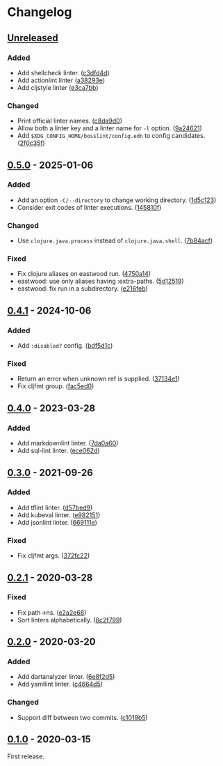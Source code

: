 # Changelog

## [Unreleased]

### Added

- Add shellcheck linter. ([c3dfd4d](https://github.com/totakke/bosslint/commit/c3dfd4d))
- Add actionlint linter ([a38293e](https://github.com/totakke/bosslint/commit/a38293e))
- Add cljstyle linter ([e3ca7bb](https://github.com/totakke/bosslint/commit/e3ca7bb))

### Changed

- Print official linter names. ([c8da9d0](https://github.com/totakke/bosslint/commit/c8da9d0))
- Allow both a linter key and a linter name for `-l` option. ([9a24621](https://github.com/totakke/bosslint/commit/9a24621))
- Add `$XDG_CONFIG_HOME/bosslint/config.edn` to config candidates. ([2f0c35f](https://github.com/totakke/bosslint/commit/2f0c35f))

## [0.5.0] - 2025-01-06

### Added

- Add an option `-C/--directory` to change working directory. ([1d5c123](https://github.com/totakke/bosslint/commit/1d5c123))
- Consider exit codes of linter executions. ([145810f](https://github.com/totakke/bosslint/commit/145810f))

### Changed

- Use `clojure.java.process` instead of `clojure.java.shell`. ([7b84acf](https://github.com/totakke/bosslint/commit/7b84acf))

### Fixed

- Fix clojure aliases on eastwood run. ([4750a14](https://github.com/totakke/bosslint/commit/4750a14))
- eastwood: use only aliases having :extra-paths. ([5d12519](https://github.com/totakke/bosslint/commit/5d12519))
- eastwood: fix run in a subdirectory. ([e216feb](https://github.com/totakke/bosslint/commit/e216feb))

## [0.4.1] - 2024-10-06

### Added

- Add `:disabled?` config. ([bdf5d1c](https://github.com/totakke/bosslint/commit/bdf5d1c))

### Fixed

- Return an error when unknown ref is supplied. ([37134e1](https://github.com/totakke/bosslint/commit/37134e1))
- Fix cljfmt group. ([fac5ed0](https://github.com/totakke/bosslint/commit/fac5ed0))

## [0.4.0] - 2023-03-28

### Added

- Add markdownlint linter. ([7da0a60](https://github.com/totakke/bosslint/commit/7da0a60))
- Add sql-lint linter. ([ece062d](https://github.com/totakke/bosslint/commit/ece062d))

## [0.3.0] - 2021-09-26

### Added

- Add tflint linter. ([d57bed9](https://github.com/totakke/bosslint/commit/d57bed9))
- Add kubeval linter. ([e982151](https://github.com/totakke/bosslint/commit/e982151))
- Add jsonlint linter. ([669111e](https://github.com/totakke/bosslint/commit/669111e))

### Fixed

- Fix cljfmt args. ([372fc22](https://github.com/totakke/bosslint/commit/372fc22))

## [0.2.1] - 2020-03-28

### Fixed

- Fix path->ns. ([e2a2e68](https://github.com/totakke/bosslint/commit/e2a2e68))
- Sort linters alphabetically. ([8c2f799](https://github.com/totakke/bosslint/commit/8c2f799))

## [0.2.0] - 2020-03-20

### Added

- Add dartanalyzer linter. ([6e8f2d5](https://github.com/totakke/bosslint/commit/6e8f2d5))
- Add yamllint linter. ([c4664d5](https://github.com/totakke/bosslint/commit/c4664d5))

### Changed

- Support diff between two commits. ([c1019b5](https://github.com/totakke/bosslint/commit/c1019b5))

## [0.1.0] - 2020-03-15

First release.

[Unreleased]: https://github.com/totakke/bosslint/compare/0.5.0...HEAD
[0.5.0]: https://github.com/totakke/bosslint/compare/0.4.1...0.5.0
[0.4.1]: https://github.com/totakke/bosslint/compare/0.4.0...0.4.1
[0.4.0]: https://github.com/totakke/bosslint/compare/0.3.0...0.4.0
[0.3.0]: https://github.com/totakke/bosslint/compare/0.2.1...0.3.0
[0.2.1]: https://github.com/totakke/bosslint/compare/0.2.0...0.2.1
[0.2.0]: https://github.com/totakke/bosslint/compare/0.1.0...0.2.0
[0.1.0]: https://github.com/totakke/bosslint/compare/b32d91e...0.1.0
